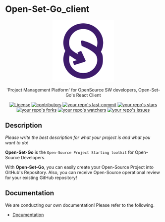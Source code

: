 # Open-Set-Go_client

<p align="center">
<a href="https://github.com/AgainIoT/Open-Set-Go_client/" target="blank"><img src="https://github.com/AgainIoT/Open-Set-Go/raw/main/.github/images/Open-Set-Go.png" width="200" alt="Enter Your Logo!" /></a>
</p>

<p align="center">
&#x27;Project Management Platform&#x27; for OpenSource SW developers, Open-Set-Go&#x27;s React Client
</p>

<p align="center">
  <a href="/LICENSE"><img src="https://img.shields.io/github/license/AgainIoT/Open-Set-Go_client" alt="License" /></a>
  <a href="https://github.com/AgainIoT/Open-Set-Go_client/graphs/contributors" target="_blank"><img src="https://img.shields.io/github/contributors-anon/AgainIoT/Open-Set-Go_client" alt="contributors" /></a>
  <a href="https://github/AgainIoT/Open-Set-Go_client"><img src="https://img.shields.io/github/last-commit/AgainIoT/Open-Set-Go_client" alt="your repo's last-commit" /></a>
  <a href="https://github/AgainIoT/Open-Set-Go_client"><img src="https://img.shields.io/github/stars/AgainIoT/Open-Set-Go_client" alt="your repo's stars" /></a>
  <a href="https://github/AgainIoT/Open-Set-Go_client"><img src="https://img.shields.io/github/forks/AgainIoT/Open-Set-Go_client" alt="your repo's forks" /></a>
  <a href="https://github/AgainIoT/Open-Set-Go_client"><img src="https://img.shields.io/github/watchers/AgainIoT/Open-Set-Go_client" alt="your repo's watchers" /></a>
  <a href="https://github/AgainIoT/Open-Set-Go_client"><img src="https://img.shields.io/github/issues/AgainIoT/Open-Set-Go_client" alt="your repo's issues" /></a>
</p>

## Description

_Please write the best description for what your project is and what you want to do!_

<!-- Please erase this example! -->

**Open-Set-Go** is the `Open-Source Project Starting toolkit` for Open-Source Developers. <br>

With **Open-Set-Go**, you can easily create your Open-Source Project into GitHub's Repository. Also, you can receive Open-Source operational review for your existing GitHub repository!

<!-- Please erase this example! -->

## Documentation

We are conducting our own documentation! Please refer to the following.

- [Documentation](https://your_documentation_url)
